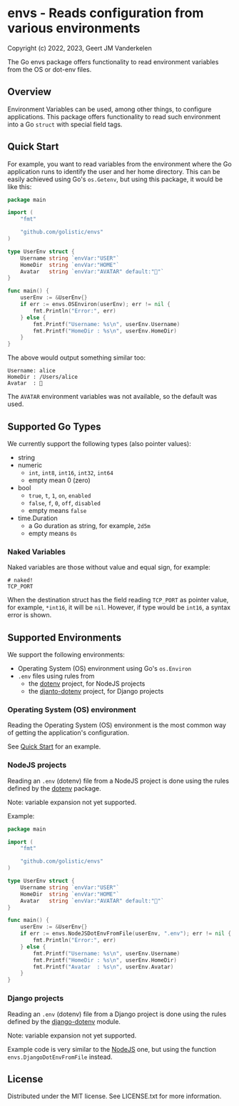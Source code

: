 envs - Reads configuration from various environments
====================================================

Copyright (c) 2022, 2023, Geert JM Vanderkelen

The Go envs package offers functionality to read environment variables
from the OS or dot-env files.

Overview
--------

Environment Variables can be used, among other things, to configure
applications. This package offers functionality to read such environment
into a Go `struct` with special field tags.

Quick Start
-----------

For example, you want to read variables from the environment where the Go
application runs to identify the user and her home directory. This can be
easily achieved using Go's `os.Getenv`, but using this package, it would
be like this:

```go
package main

import (
	"fmt"

	"github.com/golistic/envs"
)

type UserEnv struct {
	Username string `envVar:"USER"`
	HomeDir  string `envVar:"HOME"`
	Avatar   string `envVar:"AVATAR" default:"🐣"`
}

func main() {
	userEnv := &UserEnv{}
	if err := envs.OSEnviron(userEnv); err != nil {
		fmt.Println("Error:", err)
	} else {
		fmt.Printf("Username: %s\n", userEnv.Username)
		fmt.Printf("HomeDir : %s\n", userEnv.HomeDir)
	}
}
```

The above would output something similar too:

```
Username: alice
HomeDir : /Users/alice
Avatar  : 🐣
```

The `AVATAR` environment variables was not available, so the default was used.

Supported Go Types
------------------

We currently support the following types (also pointer values):

* string
* numeric
  - `int`, `int8`, `int16`, `int32`, `int64`
  - empty mean 0 (zero)
* bool
  - `true`, `t`, `1`, `on`, `enabled`
  - `false`, `f`, `0`, `off`, `disabled`
  - empty means `false`
* time.Duration
  - a Go duration as string, for example, `2d5m`
  - empty means `0s`

### Naked Variables

Naked variables are those without value and equal sign, for example:

```
# naked!
TCP_PORT
```

When the destination struct has the field reading `TCP_PORT` as pointer value,
for example, `*int16`, it will be `nil`. However, if type would be `int16`, a
syntax error is shown.


Supported Environments
----------------------

We support the following environments:

* Operating System (OS) environment using Go's `os.Environ`
* `.env` files using rules from
    - the [dotenv][10] project, for NodeJS projects
    - the [djanto-dotenv][11] project, for Django projects

### Operating System (OS) environment

Reading the Operating System (OS) environment is the most common way of getting
the application's configuration.

See [Quick Start](#quick-start) for an example.

### NodeJS projects

Reading an `.env` (dotenv) file from a NodeJS project is done using the rules
defined by the [dotenv][10] package.

Note: variable expansion not yet supported.

Example:

```go
package main

import (
	"fmt"

	"github.com/golistic/envs"
)

type UserEnv struct {
	Username string `envVar:"USER"`
	HomeDir  string `envVar:"HOME"`
	Avatar   string `envVar:"AVATAR" default:"🐣"`
}

func main() {
	userEnv := &UserEnv{}
	if err := envs.NodeJSDotEnvFromFile(userEnv, ".env"); err != nil {
		fmt.Println("Error:", err)
	} else {
		fmt.Printf("Username: %s\n", userEnv.Username)
		fmt.Printf("HomeDir : %s\n", userEnv.HomeDir)
		fmt.Printf("Avatar  : %s\n", userEnv.Avatar)
	}
}
```

### Django projects

Reading an `.env` (dotenv) file from a Django project is done using the rules
defined by the [django-dotenv][11] module.

Note: variable expansion not yet supported.

Example code is very similar to the [NodeJS](#nodejs-projects) one, but using
the function `envs.DjangoDotEnvFromFile` instead.


License
-------

Distributed under the MIT license. See LICENSE.txt for more information.


[10]: https://github.com/motdotla/dotenv

[11]: https://github.com/jpadilla/django-dotenv/blob/master/dotenv.py